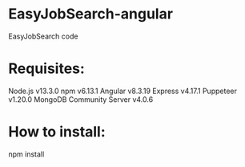 # EasyJobSearch-angular
EasyJobSearch code

# Requisites:
Node.js v13.3.0
npm v6.13.1
Angular v8.3.19
Express v4.17.1
Puppeteer v1.20.0
MongoDB Community Server v4.0.6

# How to install:
npm install
